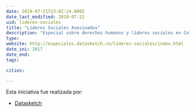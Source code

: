```yaml
---
date: 2019-07-21T23:02:24.000Z
date_last_modified: 2019-07-22
uid: lideres-sociales
title: "Líderes Sociales Asesinados"
description: "Especial sobre derechos humanos y líderes sociales en Colombia a raíz de los asesinatos sistemáticos a líderes y líderesas sociales desde la Firma de los Acuerdos de Paz con las FARC y el Gobierno colombiano. Se puede evidenciar una aplicación donde se puede navegar por los nombres de los líderes asesinados, las causas que defendían y la región."
type: 
website: http://especiales.datasketch.co/lideres-sociales/index.html
date_ini: 2017
date_end: 
tags:

cities: 

---
```


Esta iniciativa fue realizada por:

- [Datasketch](/i/datasketch.html)
